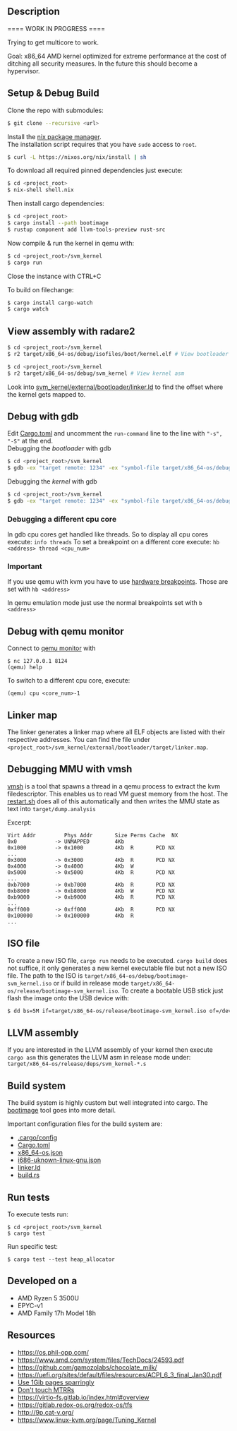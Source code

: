 ## Description
==== WORK IN PROGRESS ====

Trying to get multicore to work.

Goal:
x86_64 AMD kernel optimized for extreme performance at the cost of ditching all security measures.
In the future this should become a hypervisor.

## Setup & Debug Build
Clone the repo with submodules:
```bash
$ git clone --recursive <url>
```

Install the [nix package manager](https://nixos.org/download.html).  
The installation script requires that you have `sudo` access to `root`.
```bash
$ curl -L https://nixos.org/nix/install | sh
```

To download all required pinned dependencies just execute:
```bash
$ cd <project_root>
$ nix-shell shell.nix
```

Then install cargo dependencies:
```bash
$ cd <project_root>
$ cargo install --path bootimage
$ rustup component add llvm-tools-preview rust-src
```

Now compile & run the kernel in qemu with:
```bash
$ cd <project_root>/svm_kernel
$ cargo run
```
Close the instance with CTRL+C

To build on filechange:
```bash
$ cargo install cargo-watch
$ cargo watch
```

## View assembly with radare2
```bash
$ cd <project_root>/svm_kernel
$ r2 target/x86_64-os/debug/isofiles/boot/kernel.elf # View bootloader asm
```
```bash
$ cd <project_root>/svm_kernel
$ r2 target/x86_64-os/debug/svm_kernel # View kernel asm
```

Look into [svm_kernel/external/bootloader/linker.ld](svm_kernel/external/bootloader/linker.ld) to find the offset where the kernel gets mapped to.

## Debug with gdb

Edit [Cargo.toml](./svm_kernel/Cargo.toml)
and uncomment the `run-command` line to the line with `"-s", "-S"` at the end.  
Debugging the *bootloader* with gdb
```bash
$ cd <project_root>/svm_kernel
$ gdb -ex "target remote: 1234" -ex "symbol-file target/x86_64-os/debug/isofiles/boot/kernel.elf"
```

Debugging the *kernel* with gdb
```bash
$ cd <project_root>/svm_kernel
$ gdb -ex "target remote: 1234" -ex "symbol-file target/x86_64-os/debug/svm_kernel"
```

### Debugging a different cpu core 
In gdb cpu cores get handled like threads. So to display all cpu cores execute: `info threads`
To set a breakpoint on a different core execute: `hb <address> thread <cpu_num>`

### Important
If you use qemu with kvm you have to use [hardware breakpoints](https://en.wikipedia.org/wiki/Breakpoint#Implementations). Those are set with `hb <address>`

In qemu emulation mode just use the normal breakpoints set with `b <address>`


## Debug with qemu monitor
Connect to [qemu monitor](https://qemu.readthedocs.io/en/latest/system/monitor.html) with
```
$ nc 127.0.0.1 8124
(qemu) help
```

To switch to a different cpu core, execute:
```
(qemu) cpu <core_num>-1
```

## Linker map
The linker generates a linker map where all ELF objects are listed with their respective addresses.
You can find the file under `<project_root>/svm_kernel/external/bootloader/target/linker.map`.


## Debugging MMU with vmsh
[vmsh](https://github.com/Mic92/vmsh) is a tool that spawns a thread in a qemu process to extract the kvm filedescriptor. This enables us to read VM guest memory from the host. The [restart.sh](https://github.com/Luis-Hebendanz/svm_kernel/blob/master/svm_kernel/restart.sh) does all of this automatically and then writes the MMU state as text into `target/dump.analysis`   

Excerpt:
```
Virt Addr         Phys Addr       Size Perms Cache  NX
0x0            -> UNMAPPED        4Kb 
0x1000         -> 0x1000          4Kb  R       PCD NX 
...
0x3000         -> 0x3000          4Kb  R       PCD NX 
0x4000         -> 0x4000          4Kb  W              
0x5000         -> 0x5000          4Kb  R       PCD NX 
...
0xb7000        -> 0xb7000         4Kb  R       PCD NX 
0xb8000        -> 0xb8000         4Kb  W       PCD NX 
0xb9000        -> 0xb9000         4Kb  R       PCD NX 
...
0xff000        -> 0xff000         4Kb  R       PCD NX 
0x100000       -> 0x100000        4Kb  R              
...
```

## ISO file
To create a new ISO file, `cargo run` needs to be executed. `cargo build` does not suffice, it only generates a new kernel executable file but not a new ISO file. The path to the ISO is `target/x86_64-os/debug/bootimage-svm_kernel.iso` or if build in release mode `target/x86_64-os/release/bootimage-svm_kernel.iso`. To create a bootable USB stick just flash the image onto the USB device with:
```bash
$ dd bs=5M if=target/x86_64-os/release/bootimage-svm_kernel.iso of=/dev/<YourUSB> status=progress
```

## LLVM assembly
If you are interested in the LLVM assembly of your kernel then execute `cargo asm` this generates the LLVM asm in release mode under: `target/x86_64-os/release/deps/svm_kernel-*.s`

## Build system
The build system is highly custom but well integrated into cargo. The [bootimage](https://github.com/Luis-Hebendanz/bootimage/tree/8762ee1484c8bf0c23704fd367644b57f8eaad1a#inner-workings) tool goes into more detail.

Important configuration files for the build system are:
* [.cargo/config](svm_kernel/.cargo/config)
* [Cargo.toml](svm_kernel/Cargo.toml)
* [x86_64-os.json](svm_kernel/x86_64-os.json)
* [i686-uknown-linux-gnu.json](svm_kernel/external/bootloader/i686-unknown-linux-gnu.json)
* [linker.ld](svm_kernel/external/bootloader/linker.ld)
* [build.rs](svm_kernel/external/bootloader/build.rs)

## Run tests
To execute tests run:
```
$ cd <project_root>/svm_kernel
$ cargo test
```
Run specific test:
```
$ cargo test --test heap_allocator
```

## Developed on a
* AMD Ryzen 5 3500U
* EPYC-v1
* AMD Family 17h Model 18h

## Resources
* https://os.phil-opp.com/
* https://www.amd.com/system/files/TechDocs/24593.pdf
* https://github.com/gamozolabs/chocolate_milk/
* https://uefi.org/sites/default/files/resources/ACPI_6_3_final_Jan30.pdf
* [Use 1Gib pages sparringly](https://forum.osdev.org/viewtopic.php?f=1&t=32699)
* [Don't touch MTRRs](https://forum.osdev.org/viewtopic.php?t=29034&p=246311)
* https://virtio-fs.gitlab.io/index.html#overview
* https://gitlab.redox-os.org/redox-os/tfs
* http://9p.cat-v.org/
* https://www.linux-kvm.org/page/Tuning_Kernel



